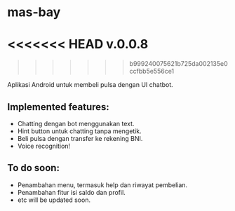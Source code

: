# mas-bay
<<<<<<< HEAD
v.0.0.8
=======
>>>>>>> b999240075621b725da002135e0ccfbb5e556ce1

Aplikasi Android untuk membeli pulsa dengan UI chatbot.

## Implemented features:
- Chatting dengan bot menggunakan text.
- Hint button untuk chatting tanpa mengetik.
- Beli pulsa dengan transfer ke rekening BNI.
- Voice recognition!

## To do soon:
- Penambahan menu, termasuk help dan riwayat pembelian.
- Penambahan fitur isi saldo dan profil.
- etc will be updated soon.
